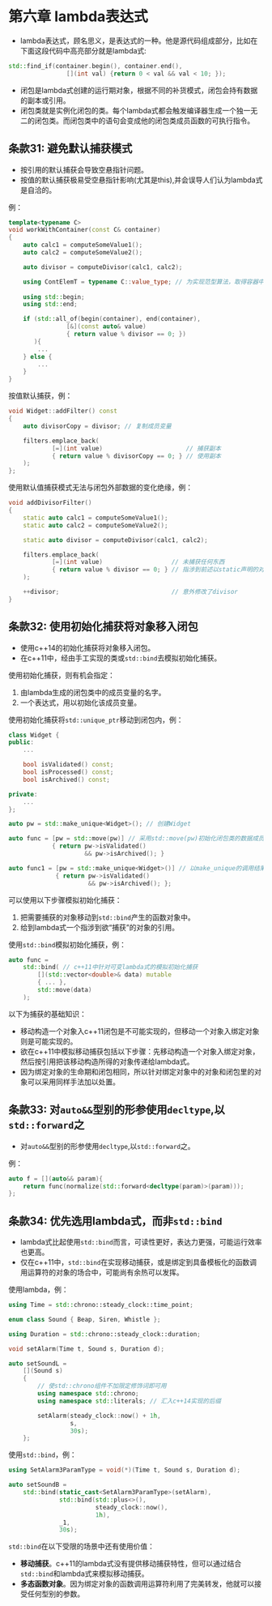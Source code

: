 # 第六章 lambda表达式
- lambda表达式，顾名思义，是表达式的一种。他是源代码组成部分，比如在下面这段代码中高亮部分就是lambda式:

```c++
std::find_if(container.begin(), container.end(),
				[](int val) {return 0 < val && val < 10; });
```
- 闭包是lambda式创建的运行期对象，根据不同的补货模式，闭包会持有数据的副本或引用。
- 闭包类就是实例化闭包的类。每个lambda式都会触发编译器生成一个独一无二的闭包类。而闭包类中的语句会变成他的闭包类成员函数的可执行指令。



## 条款31: 避免默认捕获模式
- 按引用的默认捕获会导致空悬指针问题。
- 按值的默认捕获极易受空悬指针影响(尤其是this),并会误导人们认为lambda式是自洽的。

例：

```c++
template<typename C>
void workWithContainer(const C& container)
{
    auto calc1 = computeSomeValue1();
    auto calc2 = computeSomeValue2();

    auto divisor = computeDivisor(calc1, calc2);

    using ContElemT = typename C::value_type; // 为实现范型算法，取得容器中的元素型别
    
    using std::begin;
    using std::end;

    if (std::all_of(begin(container), end(container),
                [&](const auto& value)
                { return value % divisor == 0; }) 
       ){
        ...
    } else {
        ...
    }
}
```

按值默认捕获，例：

```c++
void Widget::addFilter() const
{
    auto divisorCopy = divisor; // 复制成员变量

    filters.emplace_back(
            [=](int value)                       // 捕获副本
            { return value % divisorCopy == 0; } // 使用副本
    );
};
```

使用默认值捕获模式无法与闭包外部数据的变化绝缘，例：

```c++
void addDivisorFilter()
{
    static auto calc1 = computeSomeValue1(); 
    static auto calc2 = computeSomeValue2();

    static auto divisor = computeDivisor(calc1, calc2);

    filters.emplace_back(
            [=](int value)                   // 未捕获任何东西
            { return value % divisor == 0; } // 指涉到前述以static声明的对象
    );

    ++divisor;                               // 意外修改了divisor
}
```



## 条款32: 使用初始化捕获将对象移入闭包
- 使用c++14的初始化捕获将对象移入闭包。
- 在c++11中，经由手工实现的类或`std::bind`去模拟初始化捕获。

使用初始化捕获，则有机会指定：

1. 由lambda生成的闭包类中的成员变量的名字。
2. 一个表达式，用以初始化该成员变量。

使用初始化捕获将`std::unique_ptr`移动到闭包内，例：

```c++
class Widget {
public:
    ...

    bool isValidated() const;
    bool isProcessed() const;
    bool isArchived() const;

private:
    ...
};

auto pw = std::make_unique<Widget>(); // 创建Widget

auto func = [pw = std::move(pw)] // 采用std::move(pw)初始化闭包类的数据成员
            { return pw->isValidated()
                     && pw->isArchived(); }

auto func1 = [pw = std::make_unique<Widget>()] // 以make_unique的调用结果初始化闭包类的成员
             { return pw->isValidated() 
                      && pw->isArchived(); };
```

可以使用以下步骤模拟初始化捕获：

1. 把需要捕获的对象移动到`std::bind`产生的函数对象中。
2. 给到lambda式一个指涉到欲“捕获”的对象的引用。

使用`std::bind`模拟初始化捕获，例：

```c++
auto func = 
    std::bind( // c++11中针对可变lambda式的模拟初始化捕获
        [](std::vector<double>& data) mutable
        { ... },
        std::move(data)
    );
```

以下为捕获的基础知识：

- 移动构造一个对象入c++11闭包是不可能实现的，但移动一个对象入绑定对象则是可能实现的。
- 欲在c++11中模拟移动捕获包括以下步骤：先移动构造一个对象入绑定对象，然后按引用把该移动构造所得的对象传递给lambda式。
- 因为绑定对象的生命期和闭包相同，所以针对绑定对象中的对象和闭包里的对象可以采用同样手法加以处置。



## 条款33: 对`auto&&`型别的形参使用`decltype`,以`std::forward`之
- 对`auto&&`型别的形参使用`decltype`,以`std::forward`之。

例：

```c++
auto f = [](auto&& param){ 
    return func(normalize(std::forward<decltype(param)>(param)));
};
```



## 条款34: 优先选用lambda式，而非`std::bind`
- lambda式比起使用`std::bind`而言，可读性更好，表达力更强，可能运行效率也更高。
- 仅在c++11中，`std::bind`在实现移动捕获，或是绑定到具备模板化的函数调用运算符的对象的场合中，可能尚有余热可以发挥。

使用lambda，例：

```c++
using Time = std::chrono::steady_clock::time_point;

enum class Sound { Beap, Siren, Whistle };

using Duration = std::chrono::steady_clock::duration;

void setAlarm(Time t, Sound s, Duration d);

auto setSoundL = 
    [](Sound s)
    {
        // 使std::chrono组件不加限定修饰词即可用
        using namespace std::chrono;
        using namespace std::literals; // 汇入c++14实现的后缀

        setAlarm(steady_clock::now() + 1h,
                 s,
                 30s);
    };
```

使用`std::bind`，例：

```c++
using SetAlarm3ParamType = void(*)(Time t, Sound s, Duration d);

auto setSoundB = 
    std::bind(static_cast<SetAlarm3ParamType>(setAlarm),
              std::bind(std::plus<>(),
                        steady_clock::now(),
                        1h),
              _1,
              30s);
```

`std::bind`在以下受限的场景中还有使用价值：

- **移动捕获**。c++11的lambda式没有提供移动捕获特性，但可以通过结合`std::bind`和lambda式来模拟移动捕获。
- **多态函数对象**。因为绑定对象的函数调用运算符利用了完美转发，他就可以接受任何型别的参数。

